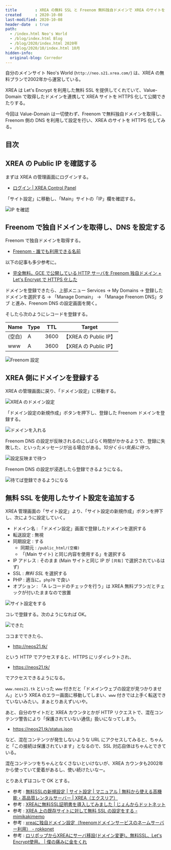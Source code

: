 ```yaml
---
title        : XREA の無料 SSL と Freenom 無料独自ドメインで XREA のサイトを HTTPS 化してみる
created      : 2020-10-08
last-modified: 2020-10-08
header-date  : true
path:
  - /index.html Neo's World
  - /blog/index.html Blog
  - /blog/2020/index.html 2020年
  - /blog/2020/10/index.html 10月
hidden-info:
  original-blog: Corredor
---
```


自分のメインサイト Neo's World (`http://neo.s21.xrea.com/`) は、XREA の無料プランで2002年から運営している。

XREA は Let's Encrypt を利用した無料 SSL を提供してくれていて、Value-Domain で取得したドメインを連携して XREA サイトを HTTPS 化して公開できたりする。

今回は Value-Domain は一切使わず、Freenom で無料独自ドメインを取得し、Freenom 側の DNS を利用して設定を行い、XREA のサイトを HTTPS 化してみる。

## 目次

## XREA の Public IP を確認する

まずは XREA の管理画面にログインする。

- [ログイン | XREA Control Panel](https://cp.xrea.com/account/login/)

「サイト設定」に移動し、「Main」サイトの「IP」欄を確認する。

![IP を確認](08-01-01.png)

## Freenom で独自ドメインを取得し、DNS を設定する

Freenom で独自ドメインを取得する。

- [Freenom - 誰でも利用できる名前](https://www.freenom.com/ja/index.html)

以下の記事も多少参考に。

- [完全無料。GCE で公開している HTTP サーバを Freenom 独自ドメイン + Let's Encrypt で HTTPS 化した](/blog/2020/06/15-01.html)

ドメインを登録できたら、上部メニュー Services → My Domains → 登録したドメインを選択する → 「Manage Domain」 → 「Manage Freenom DNS」タブ と進み、Freenom DNS の設定画面を開く。

そしたら次のようにレコードを登録する。

| Name   | Type | TTL  | Target                |
|--------|------|------|-----------------------|
| (空白) | A    | 3600 | 【XREA の Public IP】 |
| www    | A    | 3600 | 【XREA の Public IP】 |

![Freenom 設定](08-01-02.png)

## XREA 側にドメインを登録する

XREA の管理画面に戻り、「ドメイン設定」に移動する。

![XREA のドメイン設定](08-01-03.png)

「ドメイン設定の新規作成」ボタンを押下し、登録した Freenom ドメインを登録する。

![ドメインを入れる](08-01-04.png)

Freenom DNS の設定が反映されるのにしばらく時間がかかるようで、登録に失敗した、といったメッセージが出る場合がある。*10分くらい気長に待つ。*

![設定反映まで待つ](08-01-05.png)

Freenom DNS の設定が浸透したら登録できるようになる。

![待てば登録できるようになる](08-01-06.png)

## 無料 SSL を使用したサイト設定を追加する

XREA 管理画面の「サイト設定」より、「サイト設定の新規作成」ボタンを押下し、次にように設定していく。

- ドメイン名 : 「ドメイン設定」画面で登録したドメインを選択する
- 転送設定 : 無視
- 同期設定 : する
  - 同期元 : `/public_html/(空欄)`
  - 「(Main サイト) と同じ内容を使用する」を選択する
- IP アドレス : そのまま (Main サイトと同じ IP が `[共有]` で選択されているはず)
- SSL : *無料 SSL* を選択する
- PHP : 適当に。`php70` で良い
- オプション : 「A レコードのチェックを行う」は XREA 無料プランだとチェックが付いたままなので放置

![サイト設定をする](08-01-07.png)

コレで登録する。次のようになれば OK。

![できた](08-01-08.png)

ココまでできたら、

- <http://neos21.tk/>

という HTTP でアクセスすると、HTTPS にリダイレクトされ、

- <https://neos21.tk/>

でアクセスできるようになる。

`www.neos21.tk` といった `www` 付きだと「ドメインウェブの設定が見つかりません」という XREA のエラー画面に移動してしまい、`www` 付きでは上手く転送できていないみたい。まぁとりあえずいいや。

あと、自分のサイトだと XREA カウンタとかが HTTP リクエストで、混在コンテンツ警告により「保護されていない通信」扱いになってしまう。

- <https://neos21.tk/status.json>

など、混在コンテンツが発生しないような URL にアクセスしてみると、ちゃんと「この接続は保護されています」となるので、SSL 対応自体はちゃんとできている。

混在コンテンツをちゃんとなくさないといけないが、XREA カウンタも2002年から使っていて愛着があるし、使い続けたいなー。

とりあえずはコレで OK とする。

- 参考 : [無料SSLの新規設定 | サイト設定 | マニュアル | 無料から使える高機能・高品質レンタルサーバー | XREA（エクスリア）](https://www.xrea.com/support/manual/security/free/)
- 参考 : [XREAに無料SSL証明書を導入してみました | じょんからドットネット](https://jonkara.net/2017/08/11/ssl/)
- 参考 : [XREA 上の既存サイトに対して無料 SSL の設定をする - mimikakimemo](https://mimikakimemo.hatenablog.jp/entry/2018/07/14/185227)
- 参考 : [xreaに独自ドメイン設定（freenomドメインサービスのネームサーバー利用） - rokkonet](https://rasumus.hatenablog.com/entry/2019/07/13/113300)
- 参考 : [ロリポップからXREAにサーバ移設(ドメイン変更)。無料SSL、Let's Encrypt使用。 | 僕の痛みに金をくれ](https://rockrock.tk/2017/01/15/596/)
